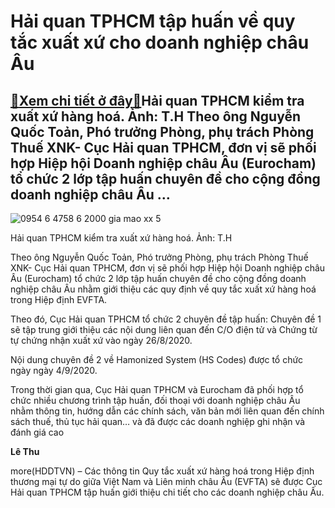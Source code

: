 Hải quan TPHCM tập huấn về quy tắc xuất xứ cho doanh nghiệp châu Âu
===================================================================

[:gift:Xem chi tiết ở đây:gift:](https://hddtvn.com/hai-quan-tphcm-tap-huan-ve-quy-tac-xuat-xu-cho-doanh-nghiep-chau-au/)Hải quan TPHCM kiểm tra xuất xứ hàng hoá. Ảnh: T.H Theo ông Nguyễn Quốc Toản, Phó trưởng Phòng, phụ trách Phòng Thuế XNK- Cục Hải quan TPHCM, đơn vị sẽ phối hợp Hiệp hội Doanh nghiệp châu Âu (Eurocham) tổ chức 2 lớp tập huấn chuyên đề cho cộng đồng doanh nghiệp châu Âu …
-------------------------------------------------------------------------------------------------------------------------------------------------------------------------------------------------------------------------------------------------------------------------------





![0954 6 4758 6 2000 gia mao xx 5](https://haiquanonline.com.vn/stores/news_dataimages/anhnd/062020/29/18/in_article/0954_6-4758_6-2000_gia_mao_xx_5.jpg?rt=20200818092546 "Hàng Trung Quốc giả mạo xuất xứ Việt Nam do Hải quan TPHCM bắt giữ đang được Công an mở rộng điều tra. 	Ảnh: T.H")


Hải quan TPHCM kiểm tra xuất xứ hàng hoá. Ảnh: T.H



Theo ông Nguyễn Quốc Toản, Phó trưởng Phòng, phụ trách Phòng Thuế XNK- Cục Hải quan TPHCM, đơn vị sẽ phối hợp Hiệp hội Doanh nghiệp châu Âu (Eurocham) tổ chức 2 lớp tập huấn chuyên đề cho cộng đồng doanh nghiệp châu Âu nhằm giới thiệu các quy định về quy tắc xuất xứ hàng hoá trong Hiệp định EVFTA.


Theo đó, Cục Hải quan TPHCM tổ chức 2 chuyên đề tập huấn: Chuyên đề 1 sẽ tập trung giới thiệu các nội dung liên quan đến C/O điện tử và Chứng từ tự chứng nhận xuất xứ vào ngày 26/8/2020.


Nội dung chuyên đề 2 về Hamonized System (HS Codes) được tổ chức ngày ngày 4/9/2020.


Trong thời gian qua, Cục Hải quan TPHCM và Eurocham đã phối hợp tổ chức nhiều chương trình tập huấn, đối thoại với doanh nghiệp châu Âu nhằm thông tin, hướng dẫn các chính sách, văn bản mới liên quan đến chính sách thuế, thủ tục hải quan… và đã được các doanh nghiệp ghi nhận và đánh giá cao




**Lê Thu**



more(HDDTVN) – Các thông tin Quy tắc xuất xứ hàng hoá trong Hiệp định thương mại tự do giữa Việt Nam và Liên minh châu Âu (EVFTA) sẽ được Cục Hải quan TPHCM tập huấn giới thiệu chi tiết cho các doanh nghiệp châu Âu.

